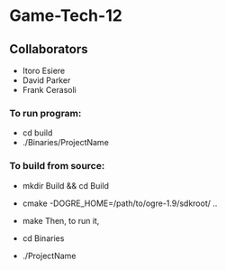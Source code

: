 # Game-Tech-12

## Collaborators
* Itoro Esiere
* David Parker
* Frank Cerasoli

### To run program:
* cd build
* ./Binaries/ProjectName

### To build from source:
* mkdir Build && cd Build
* cmake -DOGRE_HOME=/path/to/ogre-1.9/sdkroot/ ..
* make
Then, to run it,

* cd Binaries
* ./ProjectName
